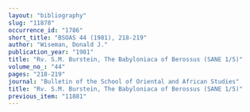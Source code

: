 ```yaml
---
layout: "bibliography"
slug: "11878"
occurrence_id: "1786"
short_title: "BSOAS 44 (1981), 218-219"
author: "Wiseman, Donald J."
publication_year: "1981"
title: "Rv. S.M. Burstein, The Babyloniaca of Berossus (SANE 1/5)"
volume_no_: "44"
pages: "218-219"
journal: "Bulletin of the School of Oriental and African Studies"
title: "Rv. S.M. Burstein, The Babyloniaca of Berossus (SANE 1/5)"
previous_item: "11881"
---
```


